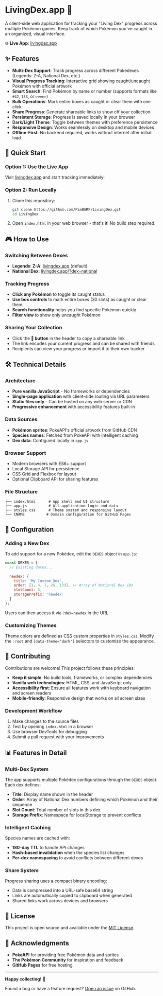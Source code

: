 # LivingDex.app 🎯

A client-side web application for tracking your "Living Dex" progress across multiple Pokémon games. Keep track of which Pokémon you've caught in an organized, visual interface.

🌐 **Live App**: [livingdex.app](https://livingdex.app)

## ✨ Features

- **Multi-Dex Support**: Track progress across different Pokédexes (Legends: Z-A, National Dex, etc.)
- **Visual Progress Tracking**: Interactive grid showing caught/uncaught Pokémon with official artwork
- **Smart Search**: Find Pokémon by name or number (supports formats like `#42`, `133`, or `eevee`)
- **Bulk Operations**: Mark entire boxes as caught or clear them with one click
- **Share Progress**: Generate shareable links to show off your collection
- **Persistent Storage**: Progress is saved locally in your browser
- **Dark/Light Theme**: Toggle between themes with preference persistence
- **Responsive Design**: Works seamlessly on desktop and mobile devices
- **Offline-First**: No backend required, works without internet after initial load

## 🚀 Quick Start

### Option 1: Use the Live App
Visit [livingdex.app](https://livingdex.app) and start tracking immediately!

### Option 2: Run Locally
1. Clone this repository:
   ```bash
   git clone https://github.com/PimBARF/LivingDex.git
   cd LivingDex
   ```

2. Open `index.html` in your web browser - that's it! No build step required.

## 🎮 How to Use

### Switching Between Dexes
- **Legends: Z-A**: [livingdex.app](https://livingdex.app) (default)
- **National Dex**: [livingdex.app/?dex=national](https://livingdex.app/?dex=national)

### Tracking Progress
- **Click any Pokémon** to toggle its caught status
- **Use box controls** to mark entire boxes (30 slots) as caught or clear them
- **Search functionality** helps you find specific Pokémon quickly
- **Filter view** to show only uncaught Pokémon

### Sharing Your Collection
- Click the **🔗 button** in the header to copy a shareable link
- The link encodes your current progress and can be shared with friends
- Recipients can view your progress or import it to their own tracker

## 🛠️ Technical Details

### Architecture
- **Pure vanilla JavaScript** - No frameworks or dependencies
- **Single-page application** with client-side routing via URL parameters
- **Static files only** - Can be hosted on any web server or CDN
- **Progressive enhancement** with accessibility features built-in

### Data Sources
- **Pokémon sprites**: PokeAPI's official artwork from GitHub CDN
- **Species names**: Fetched from PokeAPI with intelligent caching
- **Dex data**: Configured locally in `app.js`

### Browser Support
- Modern browsers with ES6+ support
- Local Storage API for persistence
- CSS Grid and Flexbox for layout
- Optional Clipboard API for sharing features

### File Structure
```
├── index.html      # App shell and UI structure
├── app.js          # All application logic and data
├── styles.css      # Theme system and responsive layout
└── CNAME          # Domain configuration for GitHub Pages
```

## 🔧 Configuration

### Adding a New Dex
To add support for a new Pokédex, edit the `DEXES` object in `app.js`:

```javascript
const DEXES = {
  // Existing dexes...
  
  newdex: {
    title: 'My Custom Dex',
    order: [1, 4, 7, 25, 133], // Array of National Dex IDs
    slotCount: 5,
    storagePrefix: 'newdex'
  }
};
```

Users can then access it via `?dex=newdex` in the URL.

### Customizing Themes
Theme colors are defined as CSS custom properties in `styles.css`. Modify the `:root` and `[data-theme="dark"]` selectors to customize the appearance.

## 🤝 Contributing

Contributions are welcome! This project follows these principles:

- **Keep it simple**: No build tools, frameworks, or complex dependencies
- **Vanilla web technologies**: HTML, CSS, and JavaScript only
- **Accessibility first**: Ensure all features work with keyboard navigation and screen readers
- **Mobile-friendly**: Responsive design that works on all screen sizes

### Development Workflow
1. Make changes to the source files
2. Test by opening `index.html` in a browser
3. Use browser DevTools for debugging
4. Submit a pull request with your improvements

## 📊 Features in Detail

### Multi-Dex System
The app supports multiple Pokédex configurations through the `DEXES` object. Each dex defines:
- **Title**: Display name shown in the header
- **Order**: Array of National Dex numbers defining which Pokémon and their sequence
- **Slot Count**: Total number of slots in this dex
- **Storage Prefix**: Namespace for localStorage to prevent conflicts

### Intelligent Caching
Species names are cached with:
- **180-day TTL** to handle API changes
- **Hash-based invalidation** when the species list changes
- **Per-dex namespacing** to avoid conflicts between different dexes

### Share System
Progress sharing uses a compact binary encoding:
- Data is compressed into a URL-safe base64 string
- Links are automatically copied to clipboard when generated
- Shared links work across devices and browsers

## 📝 License

This project is open source and available under the [MIT License](LICENSE).

## 🙏 Acknowledgments

- **PokeAPI** for providing free Pokémon data and sprites
- **The Pokémon Community** for inspiration and feedback
- **GitHub Pages** for free hosting

---

**Happy collecting!** 🎉

Found a bug or have a feature request? [Open an issue](https://github.com/PimBARF/LivingDex/issues) on GitHub.